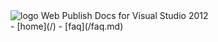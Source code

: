 <section id="headerLogo">
  <img src="@Url.Content("~/Content/images/logo-16.png")" alt="logo" />
  <span>Web Publish Docs for Visual Studio 2012
</section>
<nav>
- [home](/)
- [faq](/faq.md)
</nav>